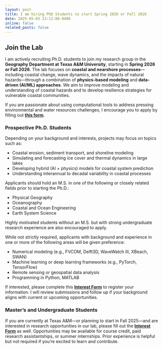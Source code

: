 ```yaml
---
layout: post
title: I am hiring PhD Students to start Spring 2026 or Fall 2026
date: 2025-05-03 13:11:00-0400
inline: false
related_posts: false
---
```



## Join the Lab

I am actively recruiting Ph.D. students to join my research group in the **Geography Department at Texas A&M University**, starting in **Spring 2026 or Fall 2026**. The lab focuses on **coastal and nearshore processes**—including coastal change, wave dynamics, and the impacts of natural hazards—through a combination of **physics-based modeling** and **data-driven (AI/ML) approaches**. We aim to improve modeling and understanding of coastal hazards and to develop resilience strategies for vulnerable coastal communities.

If you are passionate about using computational tools to address pressing environmental and water resources challenges, I encourage you to apply by filling out **[this form](https://docs.google.com/forms/d/e/1FAIpQLSeLNV-ouSULUIgJgmnMzEuo_0_z60VN76TfMMAdSM_Tljpk_Q/viewform?usp=header)**.

### Prospective Ph.D. Students

Depending on your background and interests, projects may focus on topics such as:
- Coastal erosion, sediment transport, and shoreline modeling  
- Simulating and forecasting ice cover and thermal dynamics in large lakes  
- Developing hybrid (AI + physics) models for coastal system prediction  
- Understanding interannual to decadal variability in coastal processes  

Applicants should hold an M.S. in one of the following or closely related fields prior to starting the Ph.D.:
- Physical Geography  
- Oceanography  
- Coastal and Ocean Engineering  
- Earth System Science  

Highly motivated students without an M.S. but with strong undergraduate research experience are also encouraged to apply.

While not strictly required, applicants with background and experience in one or more of the following areas will be given preference:
- Numerical modeling (e.g., FVCOM, Delft3D, WaveWatch III, XBeach, SWAN)  
- Machine learning or deep learning frameworks (e.g., PyTorch, TensorFlow)  
- Remote sensing or geospatial data analysis  
- Programming in Python, MATLAB  

If interested, please complete this **[Interest Form](https://docs.google.com/forms/d/e/1FAIpQLSeLNV-ouSULUIgJgmnMzEuo_0_z60VN76TfMMAdSM_Tljpk_Q/viewform?usp=header)** to register your information. I will review submissions and follow up if your background aligns with current or upcoming opportunities.

### Master’s and Undergraduate Students

If you are currently at Texas A&M—or planning to start in Fall 2025—and are interested in research opportunities in our lab, please fill out the **[Interest Form](https://docs.google.com/forms/d/e/1FAIpQLSeLNV-ouSULUIgJgmnMzEuo_0_z60VN76TfMMAdSM_Tljpk_Q/viewform?usp=header)** as well. Opportunities may be available for course credit, paid research assistantships, or summer internships. Prior experience is helpful but not required if you’re excited to learn and contribute.